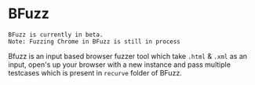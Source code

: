# BFuzz

```
BFuzz is currently in beta. 
Note: Fuzzing Chrome in BFuzz is still in process
```

Bfuzz is an input based browser fuzzer tool which take `.html` & `.xml` as an input, open's up your browser with a new instance and pass multiple testcases which is present in `recurve` folder of BFuzz.
